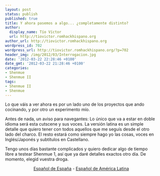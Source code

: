 ```yaml
---
layout: post
status: publish
published: true
title: Y ahora pasemos a algo... ¿completamente distinto?
author:
  display_name: Tío Víctor
  url: http://tiovictor.romhackhispano.org
author_url: http://tiovictor.romhackhispano.org
wordpress_id: 702
wordpress_url: http://tiovictor.romhackhispano.org/?p=702
header_img: /img/2012/03/Interrogacion.jpg
date: '2012-03-22 22:28:46 +0100'
date_gmt: '2012-03-22 21:28:46 +0100'
categories:
- Shenmue
- Shenmue II
tags:
- Shenmue II
- Shenmue
---
```

Lo que váis a ver ahora es por un lado uno de los proyectos que ando 
cocinando, y por otro un experimento mío.

Antes de nada, un aviso para navegantes: Lo único que va a estar en doble 
idioma será esta cutscene y sus voces. La versión latina es un simple 
detalle que quiero tener con todos aquellos que me seguís desde el otro lado 
del charco. El resto estará como siempre hago yo las cosas, voces en Inglés/Japonés 
y subtítulos en Castellano.

Tengo unos días bastante complicados y quiero dedicar algo de tiempo libre a 
testear Shenmue 1, así que ya daré detalles exactos otro día. De momento, elegid 
vuestra droga.

<p style="text-align: center;"><a href="http://www.youtube.com/watch?v=LLmIeX1KUYc">Español de España</a> - <a href="http://www.youtube.com/watch?v=2s4Lt4O3KDo">Español de América Latina</a></p>
